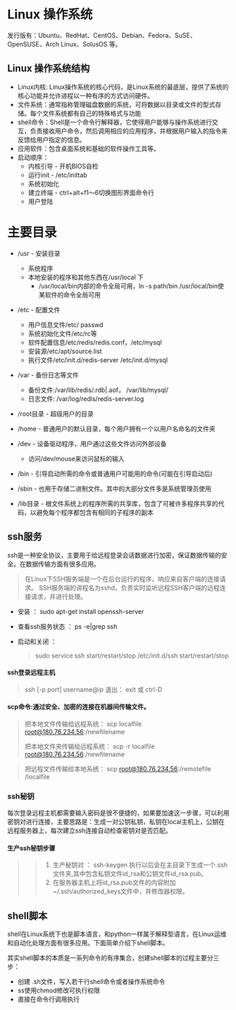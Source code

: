 # Linux 操作系统

发行版有：Ubuntu、RedHat、CentOS、Debian、Fedora、SuSE、OpenSUSE、Arch Linux、SolusOS 等。

## Linux 操作系统结构

- Linux内核: Linux操作系统的核心代码，是Linux系统的最底层，提供了系统的核心功能并允许进程以一种有序的方式访问硬件。
- 文件系统：通常指称管理磁盘数据的系统，可将数据以目录或文件的型式存储。每个文件系统都有自己的特殊格式与功能
- shell命令：Shell是一个命令行解释器，它使得用户能够与操作系统进行交互，负责接收用户命令，然后调用相应的应用程序，并根据用户输入的指令来反馈给用户指定的信息。
- 应用软件：包含桌面系统和基础的软件操作工具等。
- 启动顺序：
    - 内核引导  - 开机BIOS自检
    - 运行init  - /etc/inittab
    - 系统初始化
    - 建立终端  - ctrl+alt+f1～6切换图形界面命令行
    - 用户登陆

# 主要目录

*   /usr - 安装目录
    *   系统程序
    *   本地安装的程序和其他东西在/usr/local 下
        *   /usr/local/bin内部的命令全局可用，ln -s path/bin /usr/local/bin使某软件的命令全局可用
*   /etc - 配置文件
    *   用户信息文件/etc/ passwd
    *   系统初始化文件/etc/rc等
    *   软件配置信息/etc/redis/redis.conf，/etc/mysql
    *   安装源/etc/apt/source.list
    *   执行文件/etc/init.d/redis-server /etc/init.d/mysql

*   /var - 备份日志等文件
    *   备份文件:/var/lib/redis/.rdb|.aof， /var/lib/mysql/
    *   日志文件: /var/log/redis/redis-server.log
*   /root目录 - 超级用户的目录

*   /home - 普通用户的默认目录，每个用户拥有一个以用户名命名的文件夹
*   /dev - 设备驱动程序，用户通过这些文件访问外部设备
    *   访问/dev/mouse来访问鼠标的输入
*   /bin - 引导启动所需的命令或普通用户可能用的命令(可能在引导启动后)

*   /sbin - 也用于存储二进制文件。其中的大部分文件多是系统管理员使用
*   /lib目录 - 根文件系统上的程序所需的共享库，包含了可被许多程序共享的代码，以避免每个程序都包含有相同的子程序的副本

## ssh服务

ssh是一种安全协议，主要用于给远程登录会话数据进行加密，保证数据传输的安全。在数据传输方面有很多应用。

> 在Linux下SSH服务端是一个在后台运行的程序，响应来自客户端的连接请求。 SSH服务端的讲程名为sshd，负责实时监听远程SSH客户端的远程连接请求，并进行处理。

- 安装 ： sudo apt-get install openssh-server

- 查看ssh服务状态 ： ps -e|grep ssh

- 启动和关闭 ：
  
  >  sudo service ssh start/restart/stop
  >  /etc/init.d/ssh start/restart/stop

#### ssh登录远程主机

> ssh [-p port] username@ip
> 退出： exit 或 ctrl-D

#### scp命令:通过安全、加密的连接在机器间传输文件。

> 把本地文件传输给远程系统：
> scp localfile  root@180.76.234.56:/newfilename
>
> 把本地文件夹传输给远程系统：
> scp -r localfile  root@180.76.234.56:/newfilename  

> 把远程文件传输给本地系统：
> scp root@180.76.234.56:/remotefile /localfile 

### ssh秘钥

每次登录远程主机都需要输入密码是很不便捷的，如果要加速这一步骤，可以利用密钥对进行连接，主要思路是：生成一对公钥私钥，私钥在local主机上，公钥在远程服务器上，每次建立ssh连接自动检查密钥对是否匹配。

#### 生产ssh秘钥步骤

> > 1. 生产秘钥对 ： ssh-keygen  执行以后会在主目录下生成一个.ssh文件夹,其中包含私钥文件id_rsa和公钥文件id_rsa.pub。
> > 2. 在服务器主机上将id_rsa.pub文件的内容附加~/.ssh/authorized_keys文件中，并修改器权限。

## shell脚本

shell在Linux系统下也是脚本语言，和python一样属于解释型语言，在Linux运维和自动化处理方面有很多应用。下面简单介绍下shell脚本。

其实shell脚本的本质是一系列命令的有序集合，创建shell脚本的过程主要分三步：

* 创建 .sh文件，写入若干行shell命令或者操作系统命令
* ss使用chmod修改可执行权限
* 直接在命令行调用执行

